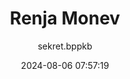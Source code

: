 ---
author: sekret.bppkb
title: "Renja Monev"
date: 2024-08-06 07:57:19
type: dokumen
items: 
  - title: "Renja Balitbang 2017"
    category: "Rencana Kerja"
    link: "https://drive.google.com/file/d/1JIZxr0p_d54wKe-g4PGVNC1ZIeDylbPW/preview"
    file: ""
  - title: "Renja Balitbang 2018"
    category: "Rencana Kerja"
    link: "https://drive.google.com/file/d/1DgjhxiXCk7sXgRwHAOK0w1KScLHHbmtv/preview"
    file: ""
  - title: "Renja Balitbang 2019"
    category: "Rencana Kerja"
    link: "https://drive.google.com/file/d/1I1z_Qbi709ot39wWJZjTn0_n5vzEXT_t/preview"
    file: ""
  - title: "Renja Balitbang 2020"
    category: "Rencana Kerja"
    link: "https://drive.google.com/file/d/1jm1YCZgXVfEQa9vOo1IBOa5QvZvYIW0d/preview"
    file: ""
  - title: "Renja Balitbang 2021"
    category: "Rencana Kerja"
    link: "https://drive.google.com/file/d/1euVFUuRztLzbTtGKjn7wZdcmqMrOkqaf/preview"
    file: ""
  - title: "Renja Balitbang 2022"
    category: "Rencana Kerja"
    link: "https://drive.google.com/file/d/1WLeJ2mqCKDh69caNy-OMpm_nUmNikB0Z/preview"
    file: ""
  - title: "Renja Balitbang 2023"
    category: "Rencana Kerja"
    link: "https://drive.google.com/file/d/1-NGAOG7VUaoqb5Q0gQBZ_7e6QWcMva8D/preview"
    file: ""
  - title: "Renja Balitbang 2024"
    category: "Rencana Kerja"
    link: "https://drive.google.com/file/d/15rhnZCQRUOMPbpX8wJt_FRQRI4YhrLSz/preview"
    file: ""
  - title: "Renstra Balitbang 2018 - 2023"
    category: "Rencana Strategis"
    link: "https://drive.google.com/file/d/1EXIryhQX_1CIDzHwcuzqi3lSPnQhlSXt/preview"
    file: ""
  - title: "Renstra Balitbang 2019 - 2023"
    category: "Rencana Strategis"
    link: "https://drive.google.com/file/d/1MhX75w-L4KVkLX-VoCMlY8hKkz1_kqU6/preview"
    file: ""
  - title: "Renstra Balitbang 2024 - 2026"
    category: "Rencana Strategis"
    link: "https://drive.google.com/file/d/10PNCAmF58Dco4zpKl80DbWp5PTAcJ9h8/preview"
    file: ""
  - title: "Laporan Kinerja Balitbang 2018"
    category: "Laporan Kinerja"
    link: "https://drive.google.com/file/d/1MJhbWVh3gJ6_9K5s0NfPLxWJASiH7swI/preview"
    file: ""
  - title: "Laporan Kinerja Balitbang 2019"
    category: "Laporan Kinerja"
    link: "https://drive.google.com/file/d/1p_ZzxQX6NJtFqzTzgM-_EEeTPWodJZCi/preview"
    file: ""
  - title: "Laporan Kinerja Balitbang 2020"
    category: "Laporan Kinerja"
    link: "https://drive.google.com/file/d/1A_qLCRmJYYkOJNjsmP6aSdJLjAU0lWg5/preview"
    file: ""
  - title: "Laporan Kinerja Balitbang 2021"
    category: "Laporan Kinerja"
    link: "https://drive.google.com/file/d/1jVq2iZH7uhjwLb_34xekgCFhjS1NeHnG/preview"
    file: ""
  - title: "Laporan Kinerja Balitbang 2022"
    category: "Laporan Kinerja"
    link: "https://drive.google.com/file/d/16z6PUNZOdMTGW4IZZb-U60JigOxTG2ck/preview"
    file: ""
  - title: "Laporan Kinerja Balitbang 2023"
    category: "Laporan Kinerja"
    link: "https://drive.google.com/file/d/1EOpODRqzRHzWNjrJl0gKLKZmBOyu2rs2/preview"
    file: ""
  - title: "LPPD Balitbang 2019"
    category: "LPPD"
    link: "https://drive.google.com/file/d/11uF_hl9ewDQK8IgzhM2RtHlFtJtX9wp0/preview"
    file: ""
  - title: "LPPD Balitbang 2020"
    category: "LPPD"
    link: "https://drive.google.com/file/d/1G5KU6KRrhyuSF4EymL2ZBhIipaeNDewJ/preview"
    file: ""
  - title: "LPPD Balitbang 2021"
    category: "LPPD"
    link: "https://drive.google.com/file/d/1Fe-c2Tgn8s1u2adhvC-XIRLdCq3d3HUk/preview"
    file: ""
  - title: "LPPD Balitbang 2022"
    category: "LPPD"
    link: "https://drive.google.com/file/d/1eFmTzUURu1QVxMTs69LohNaM-k559HnC/preview"
    file: ""
  - title: "LPPD Balitbang 2023"
    category: "LPPD"
    link: "https://drive.google.com/file/d/1NbOTlxjdhvXNJGspMUa323LOAStZV0su/preview"
    file: ""
  - title: "LKPJ Balitbang 2019"
    category: "LKPJ"
    link: "https://drive.google.com/file/d/1NQqTRRaEvvJRKDaSFC8sDl4cTeoq7_EA/preview"
    file: ""
  - title: "LKPJ Balitbang 2020"
    category: "LKPJ"
    link: "https://drive.google.com/file/d/1SE37-bulUgVDXxckyMHNwVBL7MflnfMm/preview"
    file: ""
  - title: "LKPJ Balitbang 2022"
    category: "LKPJ"
    link: "https://drive.google.com/file/d/1-98iHE0GmyXzfPJqrNU5IhUcaIP4RHYg/preview"
    file: ""
  - title: "LKPJ Balitbang 2023"
    category: "LKPJ"
    link: "https://drive.google.com/file/d/1MTzcBK1JpMTGMWrai9THfNfKXXYLvbjw/preview"
    file: ""
  - title: "IKU Balitbang Tahun 2019"
    category: "Indikator Kinerja Utama"
    link: "https://drive.google.com/file/d/1WHoBAXvfKMVEti1Y6MiIb0s5SskA1TdW/preview"
    file: ""
  - title: "IKU Balitbang Tahun 2020"
    category: "Indikator Kinerja Utama"
    link: "https://drive.google.com/file/d/1nqkB-nkLw3QUlFr8kf8dAYN4FHLmBpiU/preview"
    file: ""
  - title: "IKU Balitbang Tahun 2024"
    category: "Indikator Kinerja Utama"
    link: "https://drive.google.com/file/d/1UOi-BbUvcV90dT1WxO2NaL0Le3NONPup/view?usp=drive_link"
  - title: "Rumus IKU Balitbang"
    category: "Indikator Kinerja Utama"
    link: "https://drive.google.com/file/d/1iNjaOH30f2ckeeRQ-LRtuCb5IKvuq7xv/preview"
    file: ""
  - title: "Perjankin Balitbang Tahun 2023"
    category: "Perjankin"
    link: "https://drive.google.com/file/d/1qWquSRZgHUOrJu3xOyfbQ1WzRWISNZeE/preview"
    file: ""
  - title: "Perjankin Kepala Balitbang Tahun 2024"
    category: "Perjankin"
    link: "https://drive.google.com/file/d/1OXKWYXPulen4bJNxFbPzWNNZCnOxiEAB/preview"
    file: ""
  - title: "Perjankin Eselon III sd Pelaksana Tahun 2024"
    category: "Perjankin"
    link: "https://drive.google.com/file/d/1b6TqPFvlntlfzvY9Pl0AUjkJHDSfJiCe/preview"
    file: ""
  - title: "Perjankin Peneliti dan Perekayasa Tahun 2024"
    category: "Perjankin"
    link: "https://drive.google.com/file/d/1b6TqPFvlntlfzvY9Pl0AUjkJHDSfJiCe/preview"
    file: ""
  - title: "Proses Peta Bisnis Balitbang 2024"
    category: "Proses Bisnis"
    link: "https://drive.google.com/file/d/1_3YWHWH0OsW-F0uWxazkz5UaI7-OaaVz/preview"
    file: ""
  - title: "Rencana Aksi Balitbang Provinsi Kalbar Tahun 2023"
    category: "Rencana Aksi"
    link: "https://drive.google.com/file/d/1lR88rGP78bKCGYvRLe0xxV8BTzwrGa4T/preview"
    file: ""
  - title: "Rencana Aksi Balitbang Provinsi Kalbar Tahun 2024"
    category: "Rencana Aksi"
    link: "https://drive.google.com/file/d/12YnMrSdpl9Fq8qcbfUTSkygvuczSmwzM/preview"
    file: ""
  - title: "Cascading Balitbang Tahun 2022"
    category: "Berjenjang"
    link: "https://drive.google.com/file/d/1xVNIX7EMqWiGn-qme5uAkl1QmjwnivPx/preview"
    file: ""
  - title: "Cascading Balitbang Tahun 2023"
    category: "Berjenjang"
    link: "https://drive.google.com/file/d/11L94Eyvad7xPRjuegliSZ3U69Bu1gTJO/preview"
    file: ""
  - title: "Cascading Balitbang Tahun 2024"
    category: "Berjenjang"
    link: "https://drive.google.com/file/d/174oDcv2oZW4x-AGPgakMDqDIwo6-o3pb/preview"
    file: ""
  - title: "Pohon Kinerja Balitbang 2024"
    category: "Pohon Kinerja"
    link: "https://drive.google.com/file/d/10lt-jFGCX5FQDL4_7g_2Ghct6ubTc9o4/preview"
    file: ""
  - title: "Laporan Hasil Evaluasi"
    category: "Laporan Hasil Evaluasi"
    link: "https://drive.google.com/file/d/1sYwl0gsn2Dah9R1CUBEgeJPgk11YVNWK/preview"
    file: ""
---